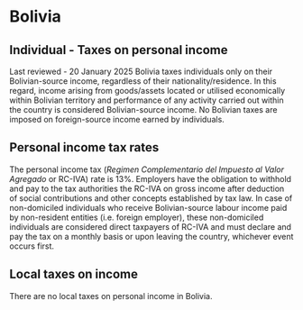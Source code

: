 # Bolivia
## Individual - Taxes on personal income
Last reviewed - 20 January 2025
Bolivia taxes individuals only on their Bolivian-source income, regardless of their nationality/residence. In this regard, income arising from goods/assets located or utilised economically within Bolivian territory and performance of any activity carried out within the country is considered Bolivian-source income. No Bolivian taxes are imposed on foreign-source income earned by individuals.
## Personal income tax rates
The personal income tax (_Regimen Complementario del Impuesto al Valor Agregado_ or RC-IVA) rate is 13%.
Employers have the obligation to withhold and pay to the tax authorities the RC-IVA on gross income after deduction of social contributions and other concepts established by tax law.
In case of non-domiciled individuals who receive Bolivian-source labour income paid by non-resident entities (i.e. foreign employer), these non-domiciled individuals are considered direct taxpayers of RC-IVA and must declare and pay the tax on a monthly basis or upon leaving the country, whichever event occurs first.
## Local taxes on income
There are no local taxes on personal income in Bolivia.
